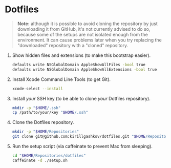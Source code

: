 # Dotfiles

> **Note:** although it is possible to avoid cloning the repository by just
> downloading it from GitHub, it's not currently advised to do so, because
> some of the setups are not isolated enough from the environment. It can
> cause problems later when you try replacing the "downloaded" repository
> with a "cloned" repository.

1. Show hidden files and extensions (to make this bootstrap easier).

    ```sh
    defaults write NSGlobalDomain AppleShowAllFiles -bool true
    defaults write NSGlobalDomain AppleShowAllExtensions -bool true
    ```

2. Install Xcode Command Line Tools (to get Git).

    ```sh
    xcode-select --install
    ```

3. Install *your* SSH key (to be able to clone *your* Dotfiles repository).

    ```sh
    mkdir -p "$HOME/.ssh"
    cp /path/to/your/key "$HOME/.ssh"
    ```

4. Clone the Dotfiles repository.

    ```sh
    mkdir -p "$HOME/Repositories"
    git clone git@github.com:kirillgashkov/dotfiles.git "$HOME/Repositories/dotfiles"
    ```

5. Run the setup script (via caffeinate to prevent Mac from sleeping).

    ```sh
    cd "$HOME/Repositories/dotfiles"
    caffeinate -d ./setup.sh
    ```
